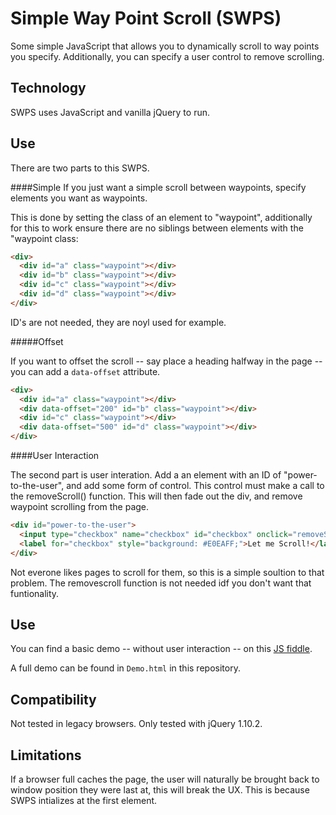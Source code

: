 Simple Way Point Scroll (SWPS)
====================

Some simple JavaScript that allows you to dynamically scroll to way points you specify. Additionally, you can specify a user control to remove scrolling.

Technology
---------------------

SWPS uses JavaScript and vanilla jQuery to run.


Use
---------------------

There are two parts to this SWPS.

####Simple
If you just want a simple scroll between waypoints, specify elements you want as waypoints.

This is done by setting the class of an element to "waypoint", additionally for this to work ensure there are no siblings between elements with the "waypoint class:



```HTML
<div>
  <div id="a" class="waypoint"></div>
  <div id="b" class="waypoint"></div>
  <div id="c" class="waypoint"></div>
  <div id="d" class="waypoint"></div>
</div>
```

ID's are not needed, they are noyl used for example.


#####Offset

If you want to offset the scroll -- say place a heading halfway in the page -- you can add a `data-offset` attribute.

```HTML
<div>
  <div id="a" class="waypoint"></div>
  <div data-offset="200" id="b" class="waypoint"></div>
  <div id="c" class="waypoint"></div>
  <div data-offset="500" id="d" class="waypoint"></div>
</div>
```

####User Interaction

The second part is user interation. Add a an element with an ID of "power-to-the-user", and add some form of control. This control must make a call to the removeScroll() function. This will then fade out the div, and remove waypoint scrolling from the page.

```HTML
<div id="power-to-the-user">
  <input type="checkbox" name="checkbox" id="checkbox" onclick="removeScroll();"/>
  <label for="checkbox" style="background: #E0EAFF;">Let me Scroll!</label>
</div>
```

Not everone likes pages to scroll for them, so this is a simple soultion to that problem. The removescroll function is not needed idf you don't want that funtionality.

Use
---------------------

You can find a basic demo -- without user interaction -- on this <a href="http://jsfiddle.net/ZRp5y/">JS fiddle</a>.

A full demo can be found in `Demo.html` in this repository.

Compatibility
---------------------

Not tested in legacy browsers. Only tested with jQuery 1.10.2.

Limitations
---------------------

If a browser full caches the page, the user will naturally be brought back to window position they were last at, this will break the UX. This is because SWPS intializes at the first element.
